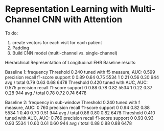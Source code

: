 # Representation Learning with Multi-Channel CNN with Attention


To do:
1. create vectors for each visit for each patient
2. Padding
3. Build CNN model (multi-channel vs. single-channel)


Hierarchical Representation of Longitudinal EHR
Baseline results:

Baseline 1: frequency 
Threshold 0.240 tuned with f5 measure, AUC: 0.599
             precision    recall  f1-score   support
          0       0.89      0.64      0.75      5534
          1       0.21      0.56      0.30       944
avg / total       0.79      0.63      0.68      6478
Threshold 0.420 tuned with AUC, AUC: 0.575
             precision    recall  f1-score   support
          0       0.88      0.78      0.82      5534
          1       0.22      0.37      0.28       944
avg / total       0.78      0.72      0.74      6478

Baseline 2: frequency in sub-window
Threshold 0.240 tuned with f measure, AUC: 0.760
             precision    recall  f1-score   support
          0       0.94      0.82      0.88      5534
          1       0.40      0.70      0.51       944
avg / total       0.86      0.80      0.82      6478
Threshold 0.410 tuned with AUC, AUC: 0.769
             precision    recall  f1-score   support
          0       0.93      0.93      0.93      5534
          1       0.60      0.61      0.60       944
avg / total       0.88      0.88      0.88      6478
